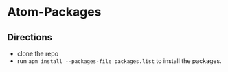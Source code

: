 # Atom-Packages

## Directions

- clone the repo
- run `apm install --packages-file packages.list` to install the packages.

